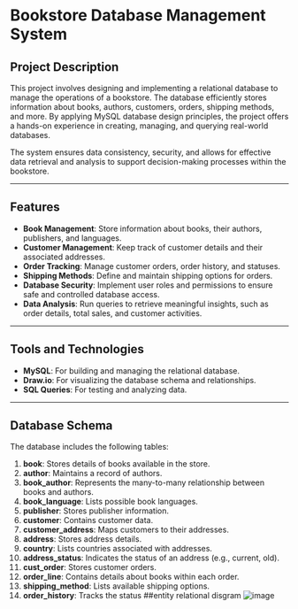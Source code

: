 # Bookstore Database Management System

## Project Description
This project involves designing and implementing a relational database to manage the operations of a bookstore. The database efficiently stores information about books, authors, customers, orders, shipping methods, and more. By applying MySQL database design principles, the project offers a hands-on experience in creating, managing, and querying real-world databases.

The system ensures data consistency, security, and allows for effective data retrieval and analysis to support decision-making processes within the bookstore.

---

## Features
- **Book Management**: Store information about books, their authors, publishers, and languages.
- **Customer Management**: Keep track of customer details and their associated addresses.
- **Order Tracking**: Manage customer orders, order history, and statuses.
- **Shipping Methods**: Define and maintain shipping options for orders.
- **Database Security**: Implement user roles and permissions to ensure safe and controlled database access.
- **Data Analysis**: Run queries to retrieve meaningful insights, such as order details, total sales, and customer activities.

---

## Tools and Technologies
- **MySQL**: For building and managing the relational database.
- **Draw.io**: For visualizing the database schema and relationships.
- **SQL Queries**: For testing and analyzing data.

---

## Database Schema
The database includes the following tables:

1. **book**: Stores details of books available in the store.
2. **author**: Maintains a record of authors.
3. **book_author**: Represents the many-to-many relationship between books and authors.
4. **book_language**: Lists possible book languages.
5. **publisher**: Stores publisher information.
6. **customer**: Contains customer data.
7. **customer_address**: Maps customers to their addresses.
8. **address**: Stores address details.
9. **country**: Lists countries associated with addresses.
10. **address_status**: Indicates the status of an address (e.g., current, old).
11. **cust_order**: Stores customer orders.
12. **order_line**: Contains details about books within each order.
13. **shipping_method**: Lists available shipping options.
14. **order_history**: Tracks the status
    ##entity relational disgram
    ![image](https://github.com/user-attachments/assets/86ce2f12-4136-4ef0-9208-3311b117dafb)
